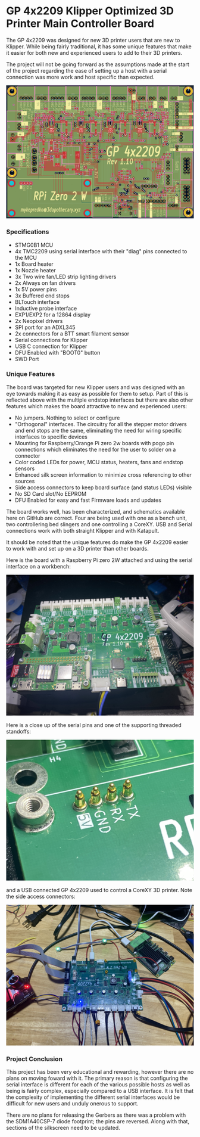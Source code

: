 # GP 4x2209 Klipper Optimized 3D Printer Main Controller Board

The GP 4x2209 was designed for new 3D printer users that are new to Klipper.  While being fairly traditional, it has some unique features that make it easier for both new and experienced users to add to their 3D printers.  

The project will not be going forward as the assumptions made at the start of the project regarding the ease of setting up a host with a serial connection was more work and host specific than expected.  

![GP 4x2209 Topside](/photographs/2024_08_17_-_GP_4x2209_Rev_1_10.png)

### Specifications 

- STMG0B1 MCU
- 4x TMC2209 using serial interface with their "diag" pins connected to the MCU
- 1x Board heater
- 1x Nozzle heater
- 3x Two wire fan/LED strip lighting drivers
- 2x Always on fan drivers
- 1x 5V power pins
- 3x Buffered end stops
- BLTouch interface
- Inductive probe interface
- EXP1/EXP2 for a 12864 display
- 2x Neopixel drivers
- SPI port for an ADXL345
- 2x connectors for a BTT smart filament sensor
- Serial connections for Klipper 
- USB C connection for Klipper
- DFU Enabled with "BOOT0" button
- SWD Port

### Unique Features

The board was targeted for new Klipper users and was designed with an eye towards making it as easy as possible for them to setup.  Part of this is reflected above with the multiple endstop interfaces but there are also other features which makes the board attractive to new and experienced users:

- No jumpers. Nothing to select or configure
- "Orthogonal" interfaces.  The circuitry for all the stepper motor drivers and end stops are the same, eliminating the need for wiring specific interfaces to specific devices
- Mounting for Raspberry/Orange Pi zero 2w boards with pogo pin connections which eliminates the need for the user to solder on a connector
- Color coded LEDs for power, MCU status, heaters, fans and endstop sensors 
- Enhanced silk screen information to minimize cross referencing to other sources
- Side access connectors to keep board surface (and status LEDs) visible
- No SD Card slot/No EEPROM
- DFU Enabled for easy and fast Firmware loads and updates

The board works well, has been characterized, and schematics available here on GitHub are correct.  Four are being used with one as a bench unit, two controllering bed slingers and one controlling a CoreXY. USB and Serial connections work with both straight Klipper and with Katapult. 

It should be noted that the unique features do make the GP 4x2209 easier to work with and set up on a 3D printer than other boards.  

Here is the board with a Raspberry Pi zero 2W attached and using the serial interface on a workbench:

![GP 4x2209 Serial Connection](/photographs/2024_08_08_-_GP_on_Test_Fixture.jpg)

Here is a close up of the serial pins and one of the supporting threaded standoffs:

![GP 4x2209 Serial Connection Pogo Pins](/photographs/2024_08_08_-_GP_Closeup_of_Pogo_Pins.jpg)

and a USB connected GP 4x2209 used to control a CoreXY 3D printer.  Note the side access connectors:

![GP 4x2209 USB Connection ](/photographs/2024_08_08_-_GP_in_USB_Operation.jpg)

### Project Conclusion

This project has been very educational and rewarding, however there are no plans on moving foward with it.  The primary reason is that configuring the serial interface is different for each of the various possible hosts as well as being is fairly complex, especially compared to a USB interface.  It is felt that the complexity of implementing the different serial interfaces would be difficult for new users and unduly onerous to support.  

There are no plans for releasing the Gerbers as there was a problem with the SDM1A40CSP-7 diode footprint; the pins are reversed.  Along with that, sections of the silkscreen need to be updated. 
